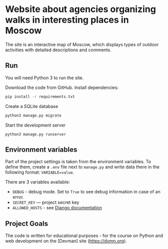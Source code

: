 ﻿# Website about agencies organizing walks in interesting places in Moscow

The site is an interactive map of Moscow, which displays types of outdoor activities with detailed descriptions and comments.

## Run

You will need Python 3 to run the site.

Download the code from GitHub. Install dependencies:

```sh
pip install -r requirements.txt
```

Create a SQLite database

```sh
python3 manage.py migrate
```

Start the development server

```
python3 manage.py runserver
```

## Environment variables

Part of the project settings is taken from the environment variables. To define them, create a `.env` file next to `manage.py` and write data there in the following format: `VARIABLE=value`.

There are 3 variables available:
- `DEBUG` - debug mode. Set to `True` to see debug information in case of an error.
- `SECRET_KEY` — project secret key
- `ALLOWED_HOSTS` - see [Django documentation](https://docs.djangoproject.com/en/3.1/ref/settings/#allowed-hosts)


## Project Goals

The code is written for educational purposes - for the course on Python and web development on the [Devman] site (https://dvmn.org).